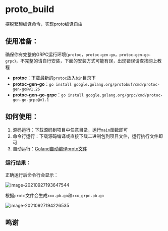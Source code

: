 # proto_build

摆脱繁琐编译命令，实现proto编译自由

## 使用准备：

确保你有完整的GRPC运行环境(`protoc`，`protoc-gen-go`，`protoc-gen-go-grpc`)，不完整的请自行安装，下面的安装方式可能有误，出现错误请查找网上教程

- **protoc**：[下载最新](https://github.com/protocolbuffers/protobuf/releases/)的`protoc`放入`bin`目录下
- **protoc-gen-go**：`go install google.golang.org/protobuf/cmd/protoc-gen-go@v1.26`
- **protoc-gen-go-grpc**：`go install google.golang.org/grpc/cmd/protoc-gen-go-grpc@v1.1`

## 如何使用：

1. 源码运行：下载源码到项目中任意目录，运行`main`函数即可
2. 命令行运行：下载源码编译或直接下载二进制包到项目文件，运行执行文件即可
3. 自动运行：[Goland自动编译proto文件](https://www.inkdp.cn)

### 运行结果：

正确运行后命令行会显示：

![image-20210927193647544](https://cdn.jsdelivr.net/gh/inkdp/CDN@main/img/20210927193647.png)

根据`proto`文件会生成`xxx.pb.go`和`xxx_grpc.pb.go`

![image-20210927194226535](https://cdn.jsdelivr.net/gh/inkdp/CDN@main/img/20210927194226.png)

## 鸣谢

